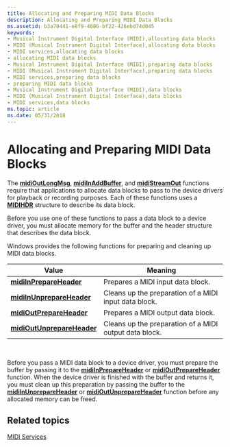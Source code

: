 ```yaml
---
title: Allocating and Preparing MIDI Data Blocks
description: Allocating and Preparing MIDI Data Blocks
ms.assetid: b3a70441-e8f9-4886-bf22-426ebd74d045
keywords:
- Musical Instrument Digital Interface (MIDI),allocating data blocks
- MIDI (Musical Instrument Digital Interface),allocating data blocks
- MIDI services,allocating data blocks
- allocating MIDI data blocks
- Musical Instrument Digital Interface (MIDI),preparing data blocks
- MIDI (Musical Instrument Digital Interface),preparing data blocks
- MIDI services,preparing data blocks
- preparing MIDI data blocks
- Musical Instrument Digital Interface (MIDI),data blocks
- MIDI (Musical Instrument Digital Interface),data blocks
- MIDI services,data blocks
ms.topic: article
ms.date: 05/31/2018
---
```


# Allocating and Preparing MIDI Data Blocks

The [**midiOutLongMsg**](/windows/win32/api/mmeapi/nf-mmeapi-midioutlongmsg), [**midiInAddBuffer**](/windows/win32/api/mmeapi/nf-mmeapi-midiinaddbuffer), and [**midiStreamOut**](/windows/win32/api/mmeapi/nf-mmeapi-midistreamout) functions require that applications to allocate data blocks to pass to the device drivers for playback or recording purposes. Each of these functions uses a [**MIDIHDR**](/windows/win32/api/mmeapi/ns-mmeapi-midihdr) structure to describe its data block.

Before you use one of these functions to pass a data block to a device driver, you must allocate memory for the buffer and the header structure that describes the data block.

Windows provides the following functions for preparing and cleaning up MIDI data blocks.



| Value                                                    | Meaning                                                |
|----------------------------------------------------------|--------------------------------------------------------|
| [**midiInPrepareHeader**](/windows/win32/api/mmeapi/nf-mmeapi-midiinprepareheader)       | Prepares a MIDI input data block.                      |
| [**midiInUnprepareHeader**](/windows/win32/api/mmeapi/nf-mmeapi-midiinunprepareheader)   | Cleans up the preparation of a MIDI input data block.  |
| [**midiOutPrepareHeader**](/windows/win32/api/mmeapi/nf-mmeapi-midioutprepareheader)     | Prepares a MIDI output data block.                     |
| [**midiOutUnprepareHeader**](/windows/win32/api/mmeapi/nf-mmeapi-midioutunprepareheader) | Cleans up the preparation of a MIDI output data block. |



 

Before you pass a MIDI data block to a device driver, you must prepare the buffer by passing it to the [**midiInPrepareHeader**](/windows/win32/api/mmeapi/nf-mmeapi-midiinprepareheader) or [**midiOutPrepareHeader**](/windows/win32/api/mmeapi/nf-mmeapi-midioutprepareheader) function. When the device driver is finished with the buffer and returns it, you must clean up this preparation by passing the buffer to the [**midiInUnprepareHeader**](/windows/win32/api/mmeapi/nf-mmeapi-midiinunprepareheader) or [**midiOutUnprepareHeader**](/windows/win32/api/mmeapi/nf-mmeapi-midioutunprepareheader) function before any allocated memory can be freed.

## Related topics

<dl> <dt>

[MIDI Services](midi-services.md)
</dt> </dl>

 

 